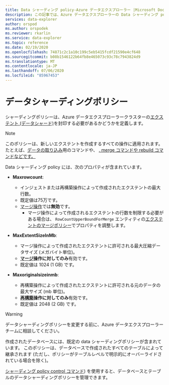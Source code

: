 ```yaml
---
title: Data シャーディング policy-Azure データエクスプローラー |Microsoft Docs
description: この記事では、Azure データエクスプローラーの Data シャーディング policy について説明します。
services: data-explorer
author: orspod
ms.author: orspodek
ms.reviewer: rkarlin
ms.service: data-explorer
ms.topic: reference
ms.date: 02/19/2020
ms.openlocfilehash: 74871c2c1a10c199c5eb5415fcdf21590e4cf648
ms.sourcegitcommit: b08b1546122b64fb8e465073c93c78c7943824d9
ms.translationtype: MT
ms.contentlocale: ja-JP
ms.lasthandoff: 07/06/2020
ms.locfileid: "85967453"
---
```

# <a name="data-sharding-policy"></a>データシャーディングポリシー

シャーディングポリシーは、Azure データエクスプローラークラスターの[エクステント (データシャード)](../management/extents-overview.md)を封印する必要があるかどうかを定義します。

> [!NOTE]
> このポリシーは、新しいエクステントを作成するすべての操作に適用されます。たとえば、[データの取り込み](../../ingest-data-overview.md#kusto-query-language-ingest-control-commands)用のコマンドや、 [. merge コマンドや rebuild コマンドなどです。](../management/extents-commands.md#merge-extents)

Data シャーディング policy には、次のプロパティが含まれています。

- **Maxrowcount**:
    - インジェストまたは再構築操作によって作成されたエクステントの最大行数。
    - 既定値は75万です。
    - [マージ操作](mergepolicy.md)では**無効**です。
        - マージ操作によって作成されるエクステントの行数を制限する必要がある場合は、 `RowCountUpperBoundForMerge` エンティティの[エクステントのマージポリシー](mergepolicy.md)でプロパティを調整します。
- **MaxExtentSizeInMb**:
    - マージ操作によって作成されたエクステントに許可される最大圧縮データサイズ (メガバイト単位)。
    - **[マージ](mergepolicy.md)操作に対してのみ**有効です。
    - 既定値は 1024 (1 GB) です。

- **Maxoriginalsizeinmb**:
    - 再構築操作によって作成されたエクステントに許可される元のデータの最大サイズ (mb 単位)。
    - **[再構築](mergepolicy.md)操作に対してのみ**有効です。
    - 既定値は 2048 (2 GB) です。

> [!WARNING]
> データシャーディングポリシーを変更する前に、Azure データエクスプローラーチームに相談してください。

作成されたデータベースには、既定の data シャーディングポリシーが含まれています。 このポリシーは、データベースで作成されたすべてのテーブルによって継承されます (ただし、ポリシーがテーブルレベルで明示的にオーバーライドされている場合を除く)。

[シャーディング policy control コマンド](../management/sharding-policy.md)) を使用すると、データベースとテーブルのデータシャーディングポリシーを管理できます。
 
